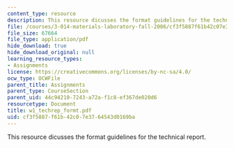 ```yaml
---
content_type: resource
description: This resource dicusses the format guidelines for the technical report.
file: /courses/3-014-materials-laboratory-fall-2006/cf3f5887f61b42c07e3764543d0169ba_w1_techrep_formt.pdf
file_size: 67664
file_type: application/pdf
hide_download: true
hide_download_original: null
learning_resource_types:
- Assignments
license: https://creativecommons.org/licenses/by-nc-sa/4.0/
ocw_type: OCWFile
parent_title: Assignments
parent_type: CourseSection
parent_uid: 44c94210-7243-a72a-f1c8-ef367de020d6
resourcetype: Document
title: w1_techrep_formt.pdf
uid: cf3f5887-f61b-42c0-7e37-64543d0169ba
---
```

This resource dicusses the format guidelines for the technical report.
